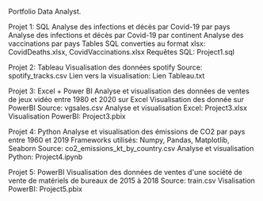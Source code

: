 Portfolio Data Analyst.

Projet 1: SQL
Analyse des infections et décès par Covid-19 par pays
Analyse des infections et décès par Covid-19 par continent
Analyse des vaccinations par pays
Tables SQL converties au format xlsx: CovidDeaths.xlsx, CovidVaccinations.xlsx
Requêtes SQL: Project1.sql

Projet 2: Tableau
Visualisation des données spotify
Source: spotify_tracks.csv
Lien vers la visualisation: Lien Tableau.txt

Projet 3: Excel + Power BI
Analyse et visualisation des données de ventes de jeux vidéo entre 1980 et 2020 sur Excel
Visualisation des donnée sur PowerBI
Source: vgsales.csv
Analyse et visualisation Excel: Project3.xlsx
Visualisation PowerBI: Project3.pbix

Projet 4: Python
Analyse et visualisation des émissions de CO2 par pays entre 1960 et 2019
Frameworks utilisés: Numpy, Pandas, Matplotlib, Seaborn
Source: co2_emissions_kt_by_country.csv
Analyse et visualisation Python: Project4.ipynb

Projet 5: PowerBI
Visualisation des données de ventes d'une société de vente de matériels de bureaux de 2015 à 2018
Source: train.csv
Visalisation PowerBI: Project5.pbix
